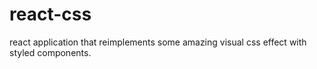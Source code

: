 # react-css
react application that reimplements some amazing visual css effect with styled components.
